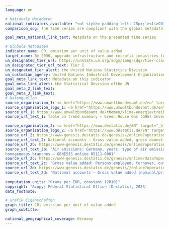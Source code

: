 ```yaml
---
language: en    

# Nationale Metadaten    
national_indicators_available: "<ul style='padding-left: 25px;'><li>CO₂ emissions per real GDP</li> <li> CO₂ emissions per gross value added (price adjusted) in manufacturing industries</li></ul>"    
comparison_sdg: The time series are compliant with the global metadata.    

goal_meta_national_link_text: Metadata on the presented time series    

# Globale Metadaten    
indicator_name: CO₂ emission per unit of value added    
target_name: By 2030, upgrade infrastructure and retrofit industries to make them sustainable, with increased resource-use efficiency and greater adoption of clean and environmentally sound technologies and industrial processes, with all countries taking action in accordance with their respective capabilities    
un_designated_tier_url: https://unstats.un.org/sdgs/iaeg-sdgs/tier-classification/    
un_designated_tier_url_text: Tier I    
un_desgnated_tier_alert: the United Nations Statistics Division    
un_custodian_agency: United Nations Industrial Development Organization (UNIDO)<br>International Energy Agency (IEA)    
goal_meta_link_text: Metadata on this indicator    
goal_meta_link_alert: the Statistical Devision ofthe UN    
goal_meta_2_link_text:     
goal_meta_3_link_text:         
# Datenquellen
source_organisation_1: <a href="https://www.umweltbundesamt.de/en" target="_blank"> German Environment Agency </a>
source_organisation_logo_1: <a href="https://www.umweltbundesamt.de/en" target="_blank"><img src="https://g205sdgs.github.io/sdg-indicators/public/OrgImgEn/uba.png" alt="Logo uba" style="height:60px; width:148px"/></a>
source_url_1: https://www.umweltbundesamt.de/themen/klima-energie/treibhausgas-emissionen
source_url_text_1: Table on trend summary – Green House Gas (GHG) Inventory UBA (only available in German)

source_organisation_2: <a href="https://www.destatis.de/EN" target="_blank"> Federal Statistical Office (Destatis) </a>
source_organisation_logo_2: <a href="https://www.destatis.de/EN" target="_blank"><img src="https://g205sdgs.github.io/sdg-indicators/public/OrgImgEn/destatis.png" alt="Logo destatis" style="height:60px; width:148px"/></a>
source_url_2: https://www-genesis.destatis.de/genesis//online?operation=table&code=81000-0001&bypass=true&language=en
source_url_text_2: National accounts – Gross value added, gross domestic product (nominal/price-adjusted) – GENESIS online 81000-0001
source_url_2b: https://www-genesis.destatis.de/genesis/online?operation=table&code=85111-0001&bypass=true&language=en
source_url_text_2b: 'Air emissions: Germany, years, type of air emission,
homogeneous branches – GENESIS online 85111-0001'
source_url_2c: https://www-genesis.destatis.de/genesis/online/data?operation=table&code=42251-0001&bypass=true&language=en
source_url_text_2c: 'Gross value added: Persons employed, turnover, output and value added of enterprises in manufacturing – GENESIS online 42251-0001'
source_url_2d: https://www-genesis.destatis.de/genesis//online?operation=table&code=81000-0103&bypass=true&language=en
source_url_text_2d: 'National accounts – Gross value added (nominal/price-adjusted): industries – GENESIS online 81000-0103'
    
computation_units: "Grams per EUR, constant (2010)"    
copyright: '&copy; Federal Statistical Office (Destatis), 2023'    
data_footnote:     

# Grafik Eigenschaften    
graph_title: CO₂ emission per unit of value added
graph_subtitle:     

national_geographical_coverage: Germany    
---
```


<span></span>